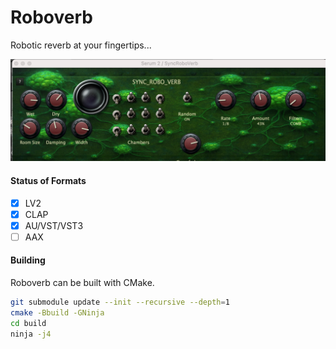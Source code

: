 # Roboverb
Robotic reverb at your fingertips...

![Screenshot](data/screenshot.png)

#### Status of Formats
- [x] LV2
- [x] CLAP
- [x] AU/VST/VST3
- [ ] AAX

#### Building
Roboverb can be built with CMake.

```bash
git submodule update --init --recursive --depth=1
cmake -Bbuild -GNinja
cd build
ninja -j4
```
